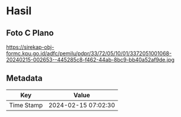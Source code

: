 # Hasil

## Foto C Plano

https://sirekap-obj-formc.kpu.go.id/adfc/pemilu/pdpr/33/72/05/10/01/3372051001068-20240215-002653--445285c8-f462-44ab-8bc9-bb40a52af9de.jpg


## Metadata

| Key        | Value               |
| ---------- | ------------------- |
| Time Stamp | 2024-02-15 07:02:30 |



